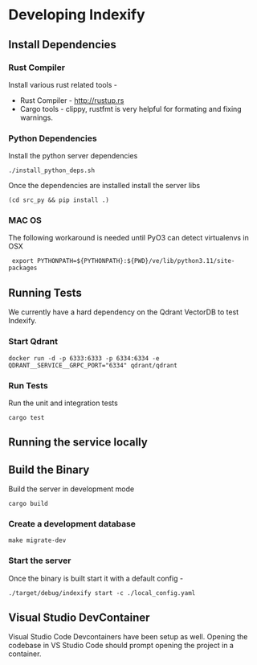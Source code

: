 # Developing Indexify

## Install Dependencies

### Rust Compiler
Install various rust related tools - 
* Rust Compiler - http://rustup.rs
* Cargo tools - clippy, rustfmt is very helpful for formating and fixing warnings.

### Python Dependencies
Install the python server dependencies 
```
./install_python_deps.sh
```
Once the dependencies are installed install the server libs 
```
(cd src_py && pip install .)
```

### MAC OS
The following workaround is needed until PyO3 can detect virtualenvs in OSX
```
 export PYTHONPATH=${PYTHONPATH}:${PWD}/ve/lib/python3.11/site-packages
```

## Running Tests
We currently have a hard dependency on the Qdrant VectorDB to test Indexify. 

### Start Qdrant
```
docker run -d -p 6333:6333 -p 6334:6334 -e QDRANT__SERVICE__GRPC_PORT="6334" qdrant/qdrant
```

### Run Tests
Run the unit and integration tests
```
cargo test
```

## Running the service locally 

## Build the Binary
Build the server in development mode 
```
cargo build
```

### Create a development database
```
make migrate-dev
```

### Start the server
Once the binary is built start it with a default config -
```
./target/debug/indexify start -c ./local_config.yaml
```

## Visual Studio DevContainer
Visual Studio Code Devcontainers have been setup as well. Opening the codebase in VS Studio Code should prompt opening the project in a container.
